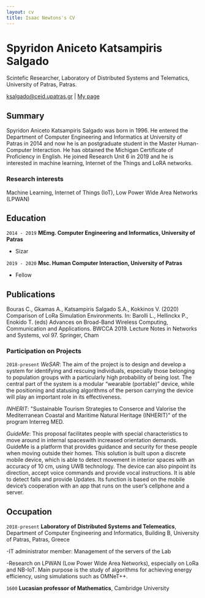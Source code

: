 ```yaml
---
layout: cv
title: Isaac Newtons's CV
---
```

# Spyridon Aniceto Katsampiris Salgado
Scintefic Researcher, Laboratory of Distributed Systems and Telematics, University of Patras, Patras.

<div id="webaddress">
<a href="ksalgado@ceid.upatras.gr">ksalgado@ceid.upatras.gr</a>
| <a href="http://ru6.cti.gr/ru6/users/spyridon-aniceto-katsampiris-salgado">My page</a>
</div>


## Summary

Spyridon Aniceto Katsampiris Salgado was born in 1996. He entered the Department of Computer Engineering and Informatics at University of Patras in 2014 and now he is an postgraduate student in the Master Human-Computer Interaction. He has obtained the Michigan Certificate of Proficiency in English. He joined Research Unit 6 in 2019 and he is interested in machine learning, Internet of the Things and LoRA networks.


### Research interests

Machine Learning, Internet of Things (IoT), Low Power Wide Area Networks (LPWAN)


## Education

`2014 - 2019`
__MEmg. Computer Engineering and Informatics, University of Patras__

- Sizar

`2019 - 2020`
__Msc. Human Computer Interaction, University of Patras__

- Fellow


## Publications

<!-- A list is also available [online](http://scholar.google.co.uk/citations?user=LTOTl0YAAAAJ) -->
Bouras C., Gkamas A., Katsampiris Salgado S.A., Kokkinos V. (2020) Comparison of LoRa Simulation Environments. In: Barolli L., Hellinckx P., Enokido T. (eds) Advances on Broad-Band Wireless Computing, Communication and Applications. BWCCA 2019. Lecture Notes in Networks and Systems, vol 97. Springer, Cham


### Participation on Projects

`2018-present`
_WeSAR_: The aim of the project is to design and develop a system for identifying and rescuing individuals, especially those belonging to population groups with a particularly high probability of being lost. The central part of the system is a modular “wearable (portable)” device, while the positioning and statusing algorithms of the person carrying the device will play an important role in its effectiveness.

_INHERIT_:  "Sustainable Tourism Strategies to Conserce and Valorise the Mediterranean Coastal and Maritime Natural Heritage (INHERIT)" of the program Interreg MED.

_GuideMe_: This proposal facilitates people with special characteristics to  move around in internal spaceswith increased orientation demands. GuideMe is a platform that provides guidance and security for these people when moving outside their homes. This solution is built upon a discrete mobile device, which is able to detect movement in interior spaces with an accuracy of 10 cm, using UWB technology. The device can also pinpoint its direction, accept voice commands and provide vocal instructions. It is able to detect falls and provide Updates. Its function is based on the mobile device’s cooperation with an app that runs on the user’s cellphone and a server.

## Occupation

`2018-present`
__Laboratory of Distributed Systems and Telemeatics__, Department of Computer Engineering and Informatics, Building B, University of Patras, Patras, Greece

-IT administrator member: Management of the servers of the Lab

-Research on LPWAN (Low Power Wide Area Networks), especially on LoRa and NB-IoT. 
Main purpose is the study of algorithms for achieving energy efficiency, using simulations such as OMNeT++.

`1600`
__Lucasian professor of Mathematics__, Cambridge University



<!-- ### Footer

Last updated: May 2013 -->


